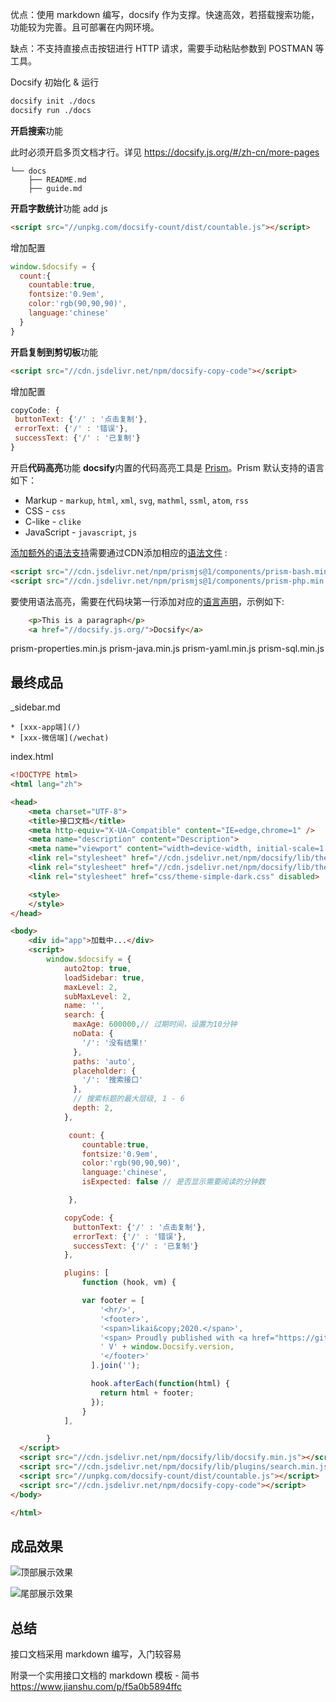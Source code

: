优点：使用 markdown 编写，docsify 作为支撑。快速高效，若搭载搜索功能，功能较为完善。且可部署在内网环境。

缺点：不支持直接点击按钮进行 HTTP 请求，需要手动粘贴参数到 POSTMAN 等工具。

Docsify 初始化 & 运行

```sh
docsify init ./docs
docsify run ./docs
```

**开启搜索**功能

此时必须开启多页文档才行。详见 <https://docsify.js.org/#/zh-cn/more-pages>

```.
└── docs
    ├── README.md
    ├── guide.md
```

**开启字数统计**功能
add js

```html
<script src="//unpkg.com/docsify-count/dist/countable.js"></script>
```

增加配置

```js
window.$docsify = {
  count:{
    countable:true,
    fontsize:'0.9em',
    color:'rgb(90,90,90)',
    language:'chinese'
  }
}
```

**开启复制到剪切板**功能

```html
<script src="//cdn.jsdelivr.net/npm/docsify-copy-code"></script>
```

增加配置

```js
copyCode: {
 buttonText: {'/' : '点击复制'},
 errorText: {'/' : '错误'},
 successText: {'/' : '已复制'}
}
```

开启**代码高亮**功能
**docsify**内置的代码高亮工具是 [Prism](https://github.com/PrismJS/prism)。Prism 默认支持的语言如下：

* Markup - `markup`, `html`, `xml`, `svg`, `mathml`, `ssml`, `atom`, `rss`
* CSS - `css`
* C-like - `clike`
* JavaScript - `javascript`, `js`

[添加额外的语法支持](https://prismjs.com/#supported-languages)需要通过CDN添加相应的[语法文件](https://cdn.jsdelivr.net/npm/prismjs@1/components/) :

```html
<script src="//cdn.jsdelivr.net/npm/prismjs@1/components/prism-bash.min.js"></script>
<script src="//cdn.jsdelivr.net/npm/prismjs@1/components/prism-php.min.js"></script>
```

要使用语法高亮，需要在代码块第一行添加对应的[语言声明](https://prismjs.com/#supported-languages)，示例如下:

```html
    <p>This is a paragraph</p>
    <a href="//docsify.js.org/">Docsify</a>
```

prism-properties.min.js
prism-java.min.js
prism-yaml.min.js
prism-sql.min.js

## 最终成品

_sidebar.md

```text
* [xxx-app端](/)
* [xxx-微信端](/wechat)
```

index.html

```html
<!DOCTYPE html>
<html lang="zh">

<head>
	<meta charset="UTF-8">
	<title>接口文档</title>
	<meta http-equiv="X-UA-Compatible" content="IE=edge,chrome=1" />
    <meta name="description" content="Description">
	<meta name="viewport" content="width=device-width, initial-scale=1.0, minimum-scale=1.0">
	<link rel="stylesheet" href="//cdn.jsdelivr.net/npm/docsify/lib/themes/vue.css" title="vue">
	<link rel="stylesheet" href="//cdn.jsdelivr.net/npm/docsify/lib/themes/dark.css" title="dark" disabled>
    <link rel="stylesheet" href="css/theme-simple-dark.css" disabled>

	<style>
	</style>
</head>

<body>
	<div id="app">加载中...</div>
	<script>
		window.$docsify = {
			auto2top: true,
			loadSidebar: true,
			maxLevel: 2,
			subMaxLevel: 2,
			name: '',
			search: {
			  maxAge: 600000,// 过期时间，设置为10分钟
			  noData: {
				'/': '没有结果!'
			  },
			  paths: 'auto',
			  placeholder: {
				'/': '搜索接口'
			  },
			  // 搜索标题的最大层级, 1 - 6
			  depth: 2,
			},

			 count: {
				countable:true,
				fontsize:'0.9em',
				color:'rgb(90,90,90)',
				language:'chinese',
			    isExpected: false // 是否显示需要阅读的分钟数

			 },

			copyCode: {
			  buttonText: {'/' : '点击复制'},
			  errorText: {'/' : '错误'},
			  successText: {'/' : '已复制'}
	        },

			plugins: [
				function (hook, vm) {

				var footer = [
					'<hr/>',
					'<footer>',
					'<span>likai&copy;2020.</span>',
					'<span> Proudly published with <a href="https://github.com/docsifyjs/docsify" target="_blank">docsify</a></span>',
					' V' + window.Docsify.version,
					'</footer>'
				  ].join('');

				  hook.afterEach(function(html) {
					return html + footer;
				  });
				}
			],

		}
  </script>
  <script src="//cdn.jsdelivr.net/npm/docsify/lib/docsify.min.js"></script>
  <script src="//cdn.jsdelivr.net/npm/docsify/lib/plugins/search.min.js"></script>
  <script src="//unpkg.com/docsify-count/dist/countable.js"></script>
  <script src="//cdn.jsdelivr.net/npm/docsify-copy-code"></script>
</body>

</html>
```

## 成品效果

![顶部展示效果](https://upload-images.jianshu.io/upload_images/1662509-d3d03ead76220dd2.png?imageMogr2/auto-orient/strip%7CimageView2/2/w/1240)

![尾部展示效果](https://upload-images.jianshu.io/upload_images/1662509-356c595846f49919.png?imageMogr2/auto-orient/strip%7CimageView2/2/w/1240)

## 总结

接口文档采用 markdown 编写，入门较容易

附录一个实用接口文档的 markdown 模板 - 简书
<https://www.jianshu.com/p/f5a0b5894ffc>
